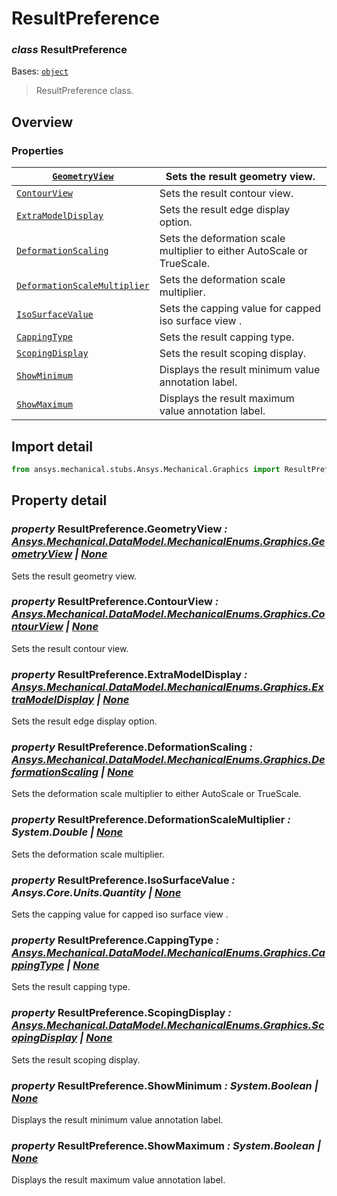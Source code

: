 <a id="resultpreference"></a>

# ResultPreference

<a id="ResultPreference"></a>

### *class* ResultPreference

Bases: [`object`](https://docs.python.org/3/library/functions.html#object)

> ResultPreference class.

> <!-- !! processed by numpydoc !! -->

<a id="overview"></a>

## Overview

### Properties

| [`GeometryView`](../DataModel/MechanicalEnums/Graphics/GeometryView.md#GeometryView)                   | Sets the result geometry view.                                          |
|--------------------------------------------------------------------------------------------------------|-------------------------------------------------------------------------|
| [`ContourView`](../DataModel/MechanicalEnums/Graphics/ContourView.md#ContourView)                      | Sets the result contour view.                                           |
| [`ExtraModelDisplay`](../DataModel/MechanicalEnums/Graphics/ExtraModelDisplay.md#ExtraModelDisplay)    | Sets the result edge display option.                                    |
| [`DeformationScaling`](../DataModel/MechanicalEnums/Graphics/DeformationScaling.md#DeformationScaling) | Sets the deformation scale multiplier to either AutoScale or TrueScale. |
| [`DeformationScaleMultiplier`](#ResultPreference.DeformationScaleMultiplier)                           | Sets the deformation scale multiplier.                                  |
| [`IsoSurfaceValue`](#ResultPreference.IsoSurfaceValue)                                                 | Sets the capping value for capped iso surface view .                    |
| [`CappingType`](../DataModel/MechanicalEnums/Graphics/CappingType.md#CappingType)                      | Sets the result capping type.                                           |
| [`ScopingDisplay`](../DataModel/MechanicalEnums/Graphics/ScopingDisplay.md#ScopingDisplay)             | Sets the result scoping display.                                        |
| [`ShowMinimum`](#ResultPreference.ShowMinimum)                                                         | Displays the result minimum value annotation label.                     |
| [`ShowMaximum`](#ResultPreference.ShowMaximum)                                                         | Displays the result maximum value annotation label.                     |

<a id="import-detail"></a>

## Import detail

```python
from ansys.mechanical.stubs.Ansys.Mechanical.Graphics import ResultPreference
```

<a id="property-detail"></a>

## Property detail

<a id="ResultPreference.GeometryView"></a>

### *property* ResultPreference.GeometryView *: [Ansys.Mechanical.DataModel.MechanicalEnums.Graphics.GeometryView](../DataModel/MechanicalEnums/Graphics/GeometryView.md#GeometryView) | [None](https://docs.python.org/3/library/constants.html#None)*

Sets the result geometry view.

<!-- !! processed by numpydoc !! -->

<a id="ResultPreference.ContourView"></a>

### *property* ResultPreference.ContourView *: [Ansys.Mechanical.DataModel.MechanicalEnums.Graphics.ContourView](../DataModel/MechanicalEnums/Graphics/ContourView.md#ContourView) | [None](https://docs.python.org/3/library/constants.html#None)*

Sets the result contour view.

<!-- !! processed by numpydoc !! -->

<a id="ResultPreference.ExtraModelDisplay"></a>

### *property* ResultPreference.ExtraModelDisplay *: [Ansys.Mechanical.DataModel.MechanicalEnums.Graphics.ExtraModelDisplay](../DataModel/MechanicalEnums/Graphics/ExtraModelDisplay.md#ExtraModelDisplay) | [None](https://docs.python.org/3/library/constants.html#None)*

Sets the result edge display option.

<!-- !! processed by numpydoc !! -->

<a id="ResultPreference.DeformationScaling"></a>

### *property* ResultPreference.DeformationScaling *: [Ansys.Mechanical.DataModel.MechanicalEnums.Graphics.DeformationScaling](../DataModel/MechanicalEnums/Graphics/DeformationScaling.md#DeformationScaling) | [None](https://docs.python.org/3/library/constants.html#None)*

Sets the deformation scale multiplier to either AutoScale or TrueScale.

<!-- !! processed by numpydoc !! -->

<a id="ResultPreference.DeformationScaleMultiplier"></a>

### *property* ResultPreference.DeformationScaleMultiplier *: System.Double | [None](https://docs.python.org/3/library/constants.html#None)*

Sets the deformation scale multiplier.

<!-- !! processed by numpydoc !! -->

<a id="ResultPreference.IsoSurfaceValue"></a>

### *property* ResultPreference.IsoSurfaceValue *: Ansys.Core.Units.Quantity | [None](https://docs.python.org/3/library/constants.html#None)*

Sets the capping value for capped iso surface view .

<!-- !! processed by numpydoc !! -->

<a id="ResultPreference.CappingType"></a>

### *property* ResultPreference.CappingType *: [Ansys.Mechanical.DataModel.MechanicalEnums.Graphics.CappingType](../DataModel/MechanicalEnums/Graphics/CappingType.md#CappingType) | [None](https://docs.python.org/3/library/constants.html#None)*

Sets the result capping type.

<!-- !! processed by numpydoc !! -->

<a id="ResultPreference.ScopingDisplay"></a>

### *property* ResultPreference.ScopingDisplay *: [Ansys.Mechanical.DataModel.MechanicalEnums.Graphics.ScopingDisplay](../DataModel/MechanicalEnums/Graphics/ScopingDisplay.md#ScopingDisplay) | [None](https://docs.python.org/3/library/constants.html#None)*

Sets the result scoping display.

<!-- !! processed by numpydoc !! -->

<a id="ResultPreference.ShowMinimum"></a>

### *property* ResultPreference.ShowMinimum *: System.Boolean | [None](https://docs.python.org/3/library/constants.html#None)*

Displays the result minimum value annotation label.

<!-- !! processed by numpydoc !! -->

<a id="ResultPreference.ShowMaximum"></a>

### *property* ResultPreference.ShowMaximum *: System.Boolean | [None](https://docs.python.org/3/library/constants.html#None)*

Displays the result maximum value annotation label.

<!-- !! processed by numpydoc !! -->
